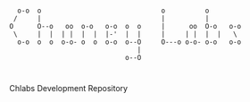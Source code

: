 #
      o-o  o                              o          o        
     /     |                              |          |        
    O      O--o   oo  o-o   o-o  o  o     |      oo  O-o   o-o 
     \     |  |  | |  |  |  |-'  |  |     |     | |  |  |   \  
      o-o  o  o  o-o- o  o  o-o  o--O     O---o o-o- o-o   o-o 
                                    |                       
                                 o--O                       
#
Chlabs Development Repository
